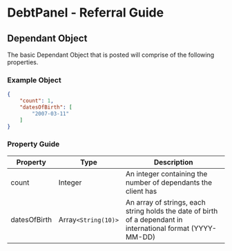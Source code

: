 # DebtPanel - Referral Guide

## Dependant Object

The basic Dependant Object that is posted will comprise of the following properties.

### Example Object

``` json
{
    "count": 1,
    "datesOfBirth": [
        "2007-03-11"
    ]
}
```

### Property Guide

Property | Type | Description
--- | --- | ---
count | Integer | An integer containing the number of dependants the client has
datesOfBirth | Array`<String(10)>` | An array of strings, each string holds the date of birth of a dependant in international format (YYYY-MM-DD)
